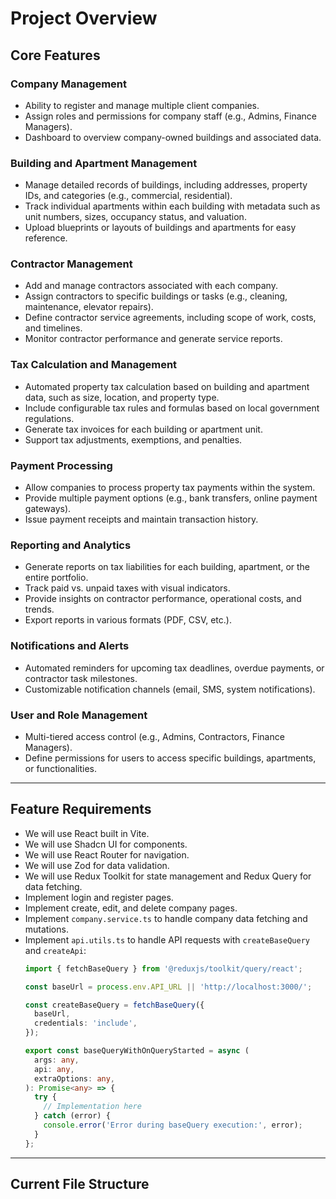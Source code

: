 # Project Overview

## Core Features

### Company Management
- Ability to register and manage multiple client companies.
- Assign roles and permissions for company staff (e.g., Admins, Finance Managers).
- Dashboard to overview company-owned buildings and associated data.

### Building and Apartment Management
- Manage detailed records of buildings, including addresses, property IDs, and categories (e.g., commercial, residential).
- Track individual apartments within each building with metadata such as unit numbers, sizes, occupancy status, and valuation.
- Upload blueprints or layouts of buildings and apartments for easy reference.

### Contractor Management
- Add and manage contractors associated with each company.
- Assign contractors to specific buildings or tasks (e.g., cleaning, maintenance, elevator repairs).
- Define contractor service agreements, including scope of work, costs, and timelines.
- Monitor contractor performance and generate service reports.

### Tax Calculation and Management
- Automated property tax calculation based on building and apartment data, such as size, location, and property type.
- Include configurable tax rules and formulas based on local government regulations.
- Generate tax invoices for each building or apartment unit.
- Support tax adjustments, exemptions, and penalties.

### Payment Processing
- Allow companies to process property tax payments within the system.
- Provide multiple payment options (e.g., bank transfers, online payment gateways).
- Issue payment receipts and maintain transaction history.

### Reporting and Analytics
- Generate reports on tax liabilities for each building, apartment, or the entire portfolio.
- Track paid vs. unpaid taxes with visual indicators.
- Provide insights on contractor performance, operational costs, and trends.
- Export reports in various formats (PDF, CSV, etc.).

### Notifications and Alerts
- Automated reminders for upcoming tax deadlines, overdue payments, or contractor task milestones.
- Customizable notification channels (email, SMS, system notifications).

### User and Role Management
- Multi-tiered access control (e.g., Admins, Contractors, Finance Managers).
- Define permissions for users to access specific buildings, apartments, or functionalities.

---

## Feature Requirements

- We will use React built in Vite.
- We will use Shadcn UI for components.
- We will use React Router for navigation.
- We will use Zod for data validation.
- We will use Redux Toolkit for state management and Redux Query for data fetching.
- Implement login and register pages.
- Implement create, edit, and delete company pages.
- Implement `company.service.ts` to handle company data fetching and mutations.
- Implement `api.utils.ts` to handle API requests with `createBaseQuery` and `createApi`:
  ```ts
  import { fetchBaseQuery } from '@reduxjs/toolkit/query/react';

  const baseUrl = process.env.API_URL || 'http://localhost:3000/';

  const createBaseQuery = fetchBaseQuery({
    baseUrl,
    credentials: 'include',
  });

  export const baseQueryWithOnQueryStarted = async (
    args: any,
    api: any,
    extraOptions: any,
  ): Promise<any> => {
    try {
      // Implementation here
    } catch (error) {
      console.error('Error during baseQuery execution:', error);
    }
  };
  ```

---

## Current File Structure
